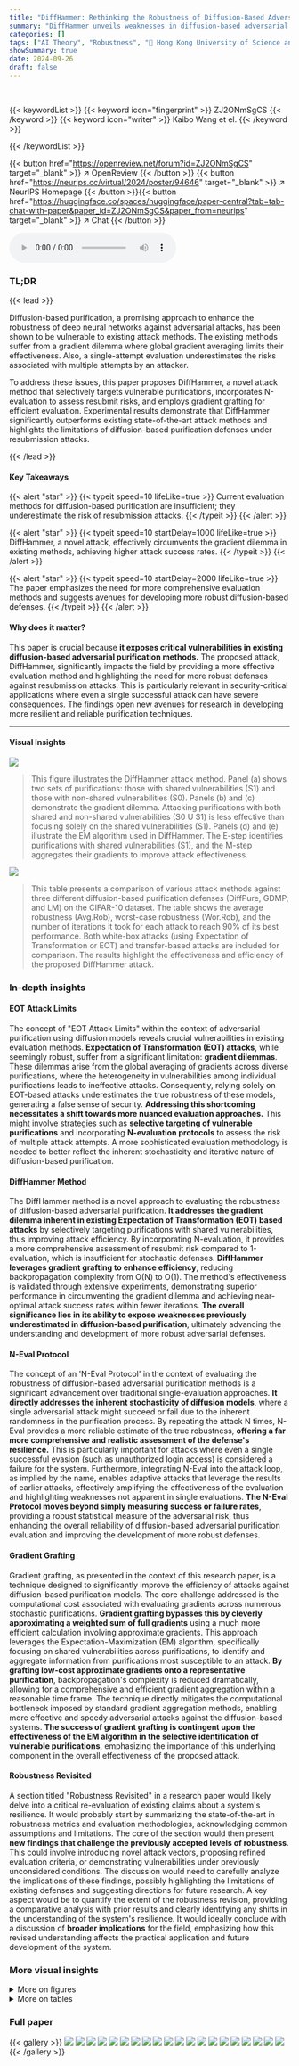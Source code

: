 ```yaml
---
title: "DiffHammer: Rethinking the Robustness of Diffusion-Based Adversarial Purification"
summary: "DiffHammer unveils weaknesses in diffusion-based adversarial defenses by introducing a novel attack bypassing existing evaluation limitations, leading to more robust security solutions."
categories: []
tags: ["AI Theory", "Robustness", "🏢 Hong Kong University of Science and Technology",]
showSummary: true
date: 2024-09-26
draft: false
---
```


<br>

{{< keywordList >}}
{{< keyword icon="fingerprint" >}} ZJ2ONmSgCS {{< /keyword >}}
{{< keyword icon="writer" >}} Kaibo Wang et el. {{< /keyword >}}
 
{{< /keywordList >}}

{{< button href="https://openreview.net/forum?id=ZJ2ONmSgCS" target="_blank" >}}
↗ OpenReview
{{< /button >}}
{{< button href="https://neurips.cc/virtual/2024/poster/94646" target="_blank" >}}
↗ NeurIPS Homepage
{{< /button >}}{{< button href="https://huggingface.co/spaces/huggingface/paper-central?tab=tab-chat-with-paper&paper_id=ZJ2ONmSgCS&paper_from=neurips" target="_blank" >}}
↗ Chat
{{< /button >}}



<audio controls>
    <source src="https://ai-paper-reviewer.com/ZJ2ONmSgCS/podcast.wav" type="audio/wav">
    Your browser does not support the audio element.
</audio>


### TL;DR


{{< lead >}}

Diffusion-based purification, a promising approach to enhance the robustness of deep neural networks against adversarial attacks, has been shown to be vulnerable to existing attack methods. The existing methods suffer from a gradient dilemma where global gradient averaging limits their effectiveness. Also, a single-attempt evaluation underestimates the risks associated with multiple attempts by an attacker. 

To address these issues, this paper proposes DiffHammer, a novel attack method that selectively targets vulnerable purifications, incorporates N-evaluation to assess resubmit risks, and employs gradient grafting for efficient evaluation. Experimental results demonstrate that DiffHammer significantly outperforms existing state-of-the-art attack methods and highlights the limitations of diffusion-based purification defenses under resubmission attacks.

{{< /lead >}}


#### Key Takeaways

{{< alert "star" >}}
{{< typeit speed=10 lifeLike=true >}} Current evaluation methods for diffusion-based purification are insufficient; they underestimate the risk of resubmission attacks. {{< /typeit >}}
{{< /alert >}}

{{< alert "star" >}}
{{< typeit speed=10 startDelay=1000 lifeLike=true >}} DiffHammer, a novel attack, effectively circumvents the gradient dilemma in existing methods, achieving higher attack success rates. {{< /typeit >}}
{{< /alert >}}

{{< alert "star" >}}
{{< typeit speed=10 startDelay=2000 lifeLike=true >}} The paper emphasizes the need for more comprehensive evaluation methods and suggests avenues for developing more robust diffusion-based defenses. {{< /typeit >}}
{{< /alert >}}

#### Why does it matter?
This paper is crucial because **it exposes critical vulnerabilities in existing diffusion-based adversarial purification methods.**  The proposed attack, DiffHammer, significantly impacts the field by providing a more effective evaluation method and highlighting the need for more robust defenses against resubmission attacks. This is particularly relevant in security-critical applications where even a single successful attack can have severe consequences. The findings open new avenues for research in developing more resilient and reliable purification techniques.

------
#### Visual Insights



![](https://ai-paper-reviewer.com/ZJ2ONmSgCS/figures_1_1.jpg)

> This figure illustrates the DiffHammer attack method.  Panel (a) shows two sets of purifications: those with shared vulnerabilities (S1) and those with non-shared vulnerabilities (S0). Panels (b) and (c) demonstrate the gradient dilemma.  Attacking purifications with both shared and non-shared vulnerabilities (S0 U S1) is less effective than focusing solely on the shared vulnerabilities (S1). Panels (d) and (e) illustrate the EM algorithm used in DiffHammer. The E-step identifies purifications with shared vulnerabilities (S1), and the M-step aggregates their gradients to improve attack effectiveness.





![](https://ai-paper-reviewer.com/ZJ2ONmSgCS/tables_6_1.jpg)

> This table presents a comparison of various attack methods against three different diffusion-based purification defenses (DiffPure, GDMP, and LM) on the CIFAR-10 dataset.  The table shows the average robustness (Avg.Rob), worst-case robustness (Wor.Rob), and the number of iterations it took for each attack to reach 90% of its best performance.  Both white-box attacks (using Expectation of Transformation or EOT) and transfer-based attacks are included for comparison.  The results highlight the effectiveness and efficiency of the proposed DiffHammer attack.





### In-depth insights


#### EOT Attack Limits
The concept of "EOT Attack Limits" within the context of adversarial purification using diffusion models reveals crucial vulnerabilities in existing evaluation methods.  **Expectation of Transformation (EOT) attacks**, while seemingly robust, suffer from a significant limitation: **gradient dilemmas**.  These dilemmas arise from the global averaging of gradients across diverse purifications, where the heterogeneity in vulnerabilities among individual purifications leads to ineffective attacks.  Consequently, relying solely on EOT-based attacks underestimates the true robustness of these models, generating a false sense of security.  **Addressing this shortcoming necessitates a shift towards more nuanced evaluation approaches.**  This might involve strategies such as **selective targeting of vulnerable purifications** and incorporating **N-evaluation protocols** to assess the risk of multiple attack attempts. A more sophisticated evaluation methodology is needed to better reflect the inherent stochasticity and iterative nature of diffusion-based purification.

#### DiffHammer Method
The DiffHammer method is a novel approach to evaluating the robustness of diffusion-based adversarial purification.  **It addresses the gradient dilemma inherent in existing Expectation of Transformation (EOT) based attacks** by selectively targeting purifications with shared vulnerabilities, thus improving attack efficiency.  By incorporating N-evaluation, it provides a more comprehensive assessment of resubmit risk compared to 1-evaluation, which is insufficient for stochastic defenses.  **DiffHammer leverages gradient grafting to enhance efficiency**, reducing backpropagation complexity from O(N) to O(1).  The method's effectiveness is validated through extensive experiments, demonstrating superior performance in circumventing the gradient dilemma and achieving near-optimal attack success rates within fewer iterations.  **The overall significance lies in its ability to expose weaknesses previously underestimated in diffusion-based purification**, ultimately advancing the understanding and development of more robust adversarial defenses.

#### N-Eval Protocol
The concept of an 'N-Eval Protocol' in the context of evaluating the robustness of diffusion-based adversarial purification methods is a significant advancement over traditional single-evaluation approaches.  **It directly addresses the inherent stochasticity of diffusion models**, where a single adversarial attack might succeed or fail due to the inherent randomness in the purification process. By repeating the attack N times, N-Eval provides a more reliable estimate of the true robustness, **offering a far more comprehensive and realistic assessment of the defense's resilience.**  This is particularly important for attacks where even a single successful evasion (such as unauthorized login access) is considered a failure for the system.  Furthermore, integrating N-Eval into the attack loop, as implied by the name, enables adaptive attacks that leverage the results of earlier attacks, effectively amplifying the effectiveness of the evaluation and highlighting weaknesses not apparent in single evaluations. **The N-Eval Protocol moves beyond simply measuring success or failure rates**, providing a robust statistical measure of the adversarial risk, thus enhancing the overall reliability of diffusion-based adversarial purification evaluation and improving the development of more robust defenses.

#### Gradient Grafting
Gradient grafting, as presented in the context of this research paper, is a technique designed to significantly improve the efficiency of attacks against diffusion-based purification models. The core challenge addressed is the computational cost associated with evaluating gradients across numerous stochastic purifications.  **Gradient grafting bypasses this by cleverly approximating a weighted sum of full gradients** using a much more efficient calculation involving approximate gradients.  This approach leverages the Expectation-Maximization (EM) algorithm, specifically focusing on shared vulnerabilities across purifications, to identify and aggregate information from purifications most susceptible to an attack. **By grafting low-cost approximate gradients onto a representative purification**, backpropagation's complexity is reduced dramatically, allowing for a comprehensive and efficient gradient aggregation within a reasonable time frame.  The technique directly mitigates the computational bottleneck imposed by standard gradient aggregation methods, enabling more effective and speedy adversarial attacks against the diffusion-based systems. **The success of gradient grafting is contingent upon the effectiveness of the EM algorithm in the selective identification of vulnerable purifications**, emphasizing the importance of this underlying component in the overall effectiveness of the proposed attack.

#### Robustness Revisited
A section titled "Robustness Revisited" in a research paper would likely delve into a critical re-evaluation of existing claims about a system's resilience.  It would probably start by summarizing the state-of-the-art in robustness metrics and evaluation methodologies, acknowledging common assumptions and limitations. The core of the section would then present **new findings that challenge the previously accepted levels of robustness**. This could involve introducing novel attack vectors, proposing refined evaluation criteria, or demonstrating vulnerabilities under previously unconsidered conditions.  The discussion would need to carefully analyze the implications of these findings, possibly highlighting the limitations of existing defenses and suggesting directions for future research. A key aspect would be to quantify the extent of the robustness revision, providing a comparative analysis with prior results and clearly identifying any shifts in the understanding of the system's resilience.  It would ideally conclude with a discussion of **broader implications** for the field, emphasizing how this revised understanding affects the practical application and future development of the system.


### More visual insights

<details>
<summary>More on figures
</summary>


![](https://ai-paper-reviewer.com/ZJ2ONmSgCS/figures_4_1.jpg)

> This figure illustrates the DiffHammer algorithm, highlighting its selective attack strategy to overcome the gradient dilemma in diffusion-based purification. It shows how DiffHammer identifies purifications with shared vulnerabilities (S1) and avoids attacking purifications with unshared vulnerabilities (So) which leads to ineffective gradient updates. The E-step identifies S1 purifications, and the M-step aggregates their gradients for a more effective attack.


![](https://ai-paper-reviewer.com/ZJ2ONmSgCS/figures_4_2.jpg)

> This figure illustrates the gradient aggregation method used in DiffHammer for efficiency.  It shows three purifications (φ₁, φ₂, φ₃) applied to the input sample x, each followed by a classifier and loss calculation.  The gradients from these purifications (grad₁, grad₂, grad₃) are weighted and aggregated before backpropagation. The weights (×0.2, ×0.8, ×0.5) show how the gradients are combined for a more efficient gradient estimate compared to computing gradients for all purifications individually.


![](https://ai-paper-reviewer.com/ZJ2ONmSgCS/figures_5_1.jpg)

> This figure shows the distribution of attack success rates for different diffusion-based purification methods under two evaluation scenarios: 1-evaluation and 10-evaluation.  The inner ring represents the results of a single attack attempt (1-evaluation), while the outer ring shows the results when an attack is allowed to be resubmitted up to 10 times (10-evaluation).  A significant finding is that 32.6% to 46.3% of samples exhibit unshared vulnerabilities, meaning that different purifications have different vulnerabilities.  This highlights the limitation of single-attempt (1-evaluation) as a measure of robustness, as it underestimates the risk when attackers can repeatedly try to find a weakness.


![](https://ai-paper-reviewer.com/ZJ2ONmSgCS/figures_7_1.jpg)

> This figure displays the average robustness (Avg.Rob) and worst-case robustness (Wor.Rob) over the first 75 steps of different attack methods against three different diffusion-based purification defenses: DiffPure, GDMP, and LM.  The x-axis represents the number of attack iterations, while the y-axis shows the robustness percentage.  Each line represents a different attack algorithm (BPDA, DA, PGD, DH), and the colored lines distinguish between average and worst-case robustness for each method.  The figure helps to visualize the effectiveness and efficiency of the different attack methods against each defense, highlighting the relative performance of DiffHammer (DH) compared to other state-of-the-art attacks.


![](https://ai-paper-reviewer.com/ZJ2ONmSgCS/figures_8_1.jpg)

> This figure visualizes the clustering effects and forgetting phenomenon observed in the gradient dilemma.  The left subplot (a) shows the distribution of silhouette coefficients (SC) for gradients categorized into sets S0 (gradients with unshared vulnerabilities) and S1 (gradients with shared vulnerabilities), using cosine similarity.  A clear separation between S0 and S1 suggests distinct gradient characteristics. The right subplot (b) illustrates the attack success rate (ASR) in the previous iteration (t-1) for different attacks. It highlights the consistency of DiffHammer's attacks compared to other methods.  The consistent ASR for DiffHammer across iterations indicates an effective strategy in mitigating the gradient dilemma.


![](https://ai-paper-reviewer.com/ZJ2ONmSgCS/figures_17_1.jpg)

> This figure shows the average robustness (Avg.Rob) and worst-case robustness (Wor.Rob) for three different diffusion-based purification methods (DiffPure, GDMP, and LM) against various attack methods over the first 75 iterations.  The l∞ norm is set to 8/255.  It illustrates the effectiveness and efficiency of different attacks against these defense mechanisms.


![](https://ai-paper-reviewer.com/ZJ2ONmSgCS/figures_17_2.jpg)

> This figure shows the average robustness (Avg.Rob) and worst-case robustness (Wor.Rob) for three different diffusion-based purification methods (DiffPure, GDMP, and LM) against various attack algorithms (BPDA, DA/AA, PGD, and DiffHammer) over the first 75 steps.  The l∞ norm is set to 8/255. The figure helps to visualize how the robustness of the purification methods changes over the iterations of the attacks and allows for comparison of different attack methods against the purification methods.


![](https://ai-paper-reviewer.com/ZJ2ONmSgCS/figures_17_3.jpg)

> This figure shows the average robustness (Avg.Rob) and worst-case robustness (Wor.Rob) for three different diffusion-based purification methods (DiffPure, GDMP, LM) against various attacks (BPDA, DA/AA, PGD, DH) over 75 steps.  The l∞ norm constraint is set to 8/255, representing a small perturbation. The plot helps to visualize how the robustness of each defense changes over the course of the attack and how DiffHammer compares to other attack methods.


![](https://ai-paper-reviewer.com/ZJ2ONmSgCS/figures_17_4.jpg)

> The figure shows the average robustness (Avg.Rob) and worst-case robustness (Wor.Rob) for different attack methods (BPDA, DA, PGD, and DH) against three different diffusion-based purification defenses (DiffPure, GDMP, and LM) over the first 75 attack steps.  The l∞ norm is set to 8/255.  It illustrates the effectiveness and efficiency of DiffHammer compared to other attack methods.


![](https://ai-paper-reviewer.com/ZJ2ONmSgCS/figures_17_5.jpg)

> This figure shows the average robustness (Avg.Rob) and worst-case robustness (Wor.Rob) for three different diffusion-based purification methods (DiffPure, GDMP, and LM) against several attack algorithms (BPDA, DA, PGD, and DiffHammer) over the first 75 steps of the attack process.  The l∞ norm is set to 8/255. The curves illustrate how the robustness of each defense method changes as the attack progresses.  It provides a visual comparison of the effectiveness and efficiency of different attack methods against these three purification techniques.


![](https://ai-paper-reviewer.com/ZJ2ONmSgCS/figures_17_6.jpg)

> This figure shows the average robustness (Avg.Rob) and worst-case robustness (Wor.Rob) over the first 75 steps for different attack methods against three different diffusion-based purification methods (DiffPure, GDMP, and LM).  The x-axis represents the number of attack iterations, and the y-axis represents the robustness percentage.  The lines represent different attack algorithms (BPDA, AA, PGD, and DiffHammer).  The figure helps to illustrate the relative effectiveness and efficiency of each attack method against the different purification techniques.


![](https://ai-paper-reviewer.com/ZJ2ONmSgCS/figures_17_7.jpg)

> This figure shows the average robustness (Avg.Rob) and worst-case robustness (Wor.Rob) for three different diffusion-based purification methods (DiffPure, GDMP, LM) against various attack algorithms (BPDA, DA, PGD, DH) over the first 75 attack steps.  The l∞ norm is set to 8/255.  The graph illustrates how the robustness of each purification method decreases as the number of attack iterations increases, and how DiffHammer generally achieves lower robustness values compared to other attack methods.


![](https://ai-paper-reviewer.com/ZJ2ONmSgCS/figures_17_8.jpg)

> This figure shows the average robustness (Avg.Rob) and worst-case robustness (Wor.Rob) for three different diffusion-based purification defenses (DiffPure, GDMP, LM) against various attack methods (BPDA, DA, PGD, DH) over the first 75 attack steps.  The l∞ norm is set to 8/255.  The curves illustrate how the robustness of each defense changes as the attacks progress.


![](https://ai-paper-reviewer.com/ZJ2ONmSgCS/figures_17_9.jpg)

> This figure shows the average robustness (Avg.Rob) and worst-case robustness (Wor.Rob) for different attacks (BPDA, PGD, AA, and DiffHammer) against three different diffusion-based purification defenses (DiffPure, GDMP, and LM) over the first 75 steps of the attack process. The l∞ norm is set to 8/255.  The graph allows for comparison of the effectiveness and efficiency of the attacks against the different defenses, highlighting the performance of DiffHammer.


![](https://ai-paper-reviewer.com/ZJ2ONmSgCS/figures_17_10.jpg)

> This figure presents the average robustness (Avg.Rob) and worst-case robustness (Wor.Rob) for three different diffusion-based purification methods (DiffPure, GDMP, LM) across various attack algorithms (BPDA, PGD, DA, DH) over 75 iterations.  The l∞ norm is set to 8/255. It visually demonstrates the effectiveness and efficiency of the DiffHammer attack, especially in comparison to other methods. The curves illustrate how the robustness of each defense decreases with increasing attack iterations.


![](https://ai-paper-reviewer.com/ZJ2ONmSgCS/figures_17_11.jpg)

> This figure compares the average robustness (Avg.Rob) and worst-case robustness (Wor.Rob) of three different diffusion-based purification methods (DiffPure, GDMP, and LM) against various attacks (BPDA, PGD, DA, and DiffHammer) over 75 iterations.  It shows how the robustness of each defense degrades as the number of attack iterations increases. The different line styles represent different attacks. The figure helps to visualize the effectiveness and efficiency of the proposed DiffHammer attack compared to existing attacks.


![](https://ai-paper-reviewer.com/ZJ2ONmSgCS/figures_17_12.jpg)

> This figure shows the average robustness (Avg.Rob) and worst-case robustness (Wor.Rob) for three different diffusion-based purification methods (DiffPure, GDMP, LM) against various attack algorithms (BPDA, PGD, AA, DH) over the first 75 steps.  The l∞ norm is set to 8/255.  The plot illustrates how the robustness of each purification method changes as the attack progresses.  It helps to visualize the relative effectiveness and efficiency of each attack method against different purification techniques.


![](https://ai-paper-reviewer.com/ZJ2ONmSgCS/figures_17_13.jpg)

> This figure shows the average robustness (Avg.Rob) and worst-case robustness (Wor.Rob) for three different diffusion-based purification methods (DiffPure, GDMP, and LM) against various attack methods (BPDA, PGD, DA, and DiffHammer) over the first 75 steps of the attacks.  The l∞ norm constraint is set to 8/255.  The graph helps to visualize the effectiveness and efficiency of different attacks against these defense mechanisms, showing how robustness changes over time.


![](https://ai-paper-reviewer.com/ZJ2ONmSgCS/figures_17_14.jpg)

> This figure shows the average robustness (Avg.Rob) and worst-case robustness (Wor.Rob) for different attack methods (BPDA, AA, PGD, DH) against three different diffusion-based purification defenses (DiffPure, GDMP, LM) over the first 75 steps. The l∞ norm is set to 8/255.  It helps visualize the effectiveness and efficiency of different attack methods in reducing the robustness of diffusion-based purification.


![](https://ai-paper-reviewer.com/ZJ2ONmSgCS/figures_17_15.jpg)

> This figure shows the average robustness (Avg.Rob) and worst-case robustness (Wor.Rob) for different attack methods against diffusion-based purification.  The x-axis represents the number of iterations, and the y-axis represents the robustness percentage.  The lines show that DiffHammer achieves a higher attack success rate (lower robustness) faster than other methods.


![](https://ai-paper-reviewer.com/ZJ2ONmSgCS/figures_18_1.jpg)

> This figure illustrates a toy example to demonstrate the gradient dilemma.  Panel (a) shows a simplified two-dimensional data distribution with four clusters representing different classes.  The purification process is represented by a vector field that pulls samples slightly towards the center before diffusing them back to the data distribution. The samples are colored in panel (b) based on the proportion they belong to the set S1 (those with shared vulnerabilities). The colorbar indicates a higher proportion of samples belonging to S1, showing where the attack is most effective and where there is a gradient dilemma.


![](https://ai-paper-reviewer.com/ZJ2ONmSgCS/figures_19_1.jpg)

> This figure shows the time (in seconds) spent per step for different methods (Ours, N-Grad, DiffPure, GDMP, LM) while varying the number of samples (N) used in the evaluation.  The 'Ours' method represents the proposed DiffHammer approach, which employs gradient grafting for efficiency.  'N-Grad' refers to the baseline method that uses full gradients for all N samples.  The figure illustrates that the proposed gradient grafting significantly reduces computational time, especially as N increases, showing a clear advantage of the DiffHammer approach over the baseline.


![](https://ai-paper-reviewer.com/ZJ2ONmSgCS/figures_19_2.jpg)

> This figure shows the distribution of attack success rates for different diffusion-based purification methods under two evaluation scenarios: 1-evaluation and 10-evaluation.  The inner ring represents the results of a single attack attempt (1-evaluation), while the outer ring shows the results after 10 consecutive attempts (10-evaluation).  A significant finding is that a substantial portion (32.6% - 46.3%) of the samples exhibit vulnerabilities that are not shared across multiple purification attempts (unshared vulnerabilities). This highlights a critical limitation of 1-evaluation, which underestimates the risk of an attacker repeatedly submitting adversarial samples to exploit these unshared vulnerabilities.


![](https://ai-paper-reviewer.com/ZJ2ONmSgCS/figures_20_1.jpg)

> This figure shows examples of adversarial samples generated by DiffHammer against DiffPure on the CIFAR10 dataset using an l∞ norm with a perturbation budget of 4/255.  Each image shows an original correctly classified sample and the corresponding adversarially perturbed sample that is misclassified. The original label is shown in green and the adversarial (incorrect) label is shown in red.  This illustrates the effectiveness of DiffHammer in generating nearly imperceptible perturbations that cause misclassification.


![](https://ai-paper-reviewer.com/ZJ2ONmSgCS/figures_20_2.jpg)

> This figure shows examples of adversarial samples generated by DiffHammer on the CIFAR-10 dataset with an l∞ perturbation of 4/255.  Each image pair shows the original image with its correct label in green and the adversarially perturbed image with its misclassified label in red, demonstrating the effectiveness of DiffHammer in generating imperceptible yet successful adversarial examples.


![](https://ai-paper-reviewer.com/ZJ2ONmSgCS/figures_21_1.jpg)

> This figure shows examples of adversarial samples generated by DiffHammer on CIFAR10 with an adversarial perturbation of 4/255. Each image pair shows an original image and the corresponding adversarially perturbed image. The original label is shown in green, while the adversarial label is shown in red.  This visualization demonstrates the effectiveness of DiffHammer in generating imperceptible perturbations that cause misclassification.


![](https://ai-paper-reviewer.com/ZJ2ONmSgCS/figures_21_2.jpg)

> This figure shows the results of clustering the gradients into two sets (S0 and S1) using cosine similarity. The left panel shows the distribution of silhouette coefficients, indicating a significant difference between the gradients in the two sets. The right panel shows the attack success rate (ASR) in the previous iteration (t-1), demonstrating that the gradients in the two sets differ significantly. The gradient dilemma leads to 'attack forgetting,' where the effects of previous attacks are forgotten due to inconsistent gradients. DiffHammer avoids this by targeting shared vulnerabilities.


![](https://ai-paper-reviewer.com/ZJ2ONmSgCS/figures_21_3.jpg)

> This figure shows the average robustness (Avg.Rob) and worst-case robustness (Wor.Rob) for different attack methods against three different diffusion-based purification models (DiffPure, GDMP, LM) on ImageNette dataset, using an l∞ norm constraint of 4/255.  The x-axis represents the number of attack steps (iterations), and the y-axis shows the robustness percentage.  It illustrates how the robustness of each model decreases over the course of multiple attack iterations for the different attack methods (BPDA, DA/AA, PGD, DH).


</details>




<details>
<summary>More on tables
</summary>


![](https://ai-paper-reviewer.com/ZJ2ONmSgCS/tables_7_1.jpg)
> This table presents the results of various attacks against three different diffusion-based purification methods (DiffPure, GDMP, and LM) on the ImageNette dataset.  It shows the average robustness (Avg.Rob) and worst-case robustness (Wor.Rob) achieved by each defense against several state-of-the-art attacks (BPDA, DA/AA, PGD, and DiffHammer). The numbers in parentheses indicate the number of iterations taken to reach 90% of the best attack performance.  The table allows for a comparison of the effectiveness and efficiency of different attacks against each purification method.

![](https://ai-paper-reviewer.com/ZJ2ONmSgCS/tables_8_1.jpg)
> This table presents the average and worst-case robustness (Avg.Rob/Wor.Rob) of three robust models (AWP, TRADES) against different attacks under 8/255 l∞ setting. Each robust model is tested with three different purification methods (DiffPure, GDMP, LM) and four different attack methods (BPDA, PGD, DA/AA, DH). The original robustness of the model without purification is included for comparison.

![](https://ai-paper-reviewer.com/ZJ2ONmSgCS/tables_8_2.jpg)
> This table presents the results of an ablation study conducted to evaluate the impact of different components of the DiffHammer algorithm on the average and worst-case robustness of three different diffusion-based purification methods (DiffPure, GDMP, and LM).  The ablation study varies the following components: using only approximate gradients (Eqφ), using only the full gradients (Eqx), the hyperparameter α (controlling gradient interpolation), and the number of resubmissions N (for N-evaluation).  The values shown represent the difference in average robustness (Avg.Rob) and worst-case robustness (Wor.Rob) compared to the default setting of the DiffHammer.

![](https://ai-paper-reviewer.com/ZJ2ONmSgCS/tables_15_1.jpg)
> This table presents the results of various attacks against three different diffusion-based purification methods (DiffPure, GDMP, and LM) on the CIFAR100 dataset.  The metrics used to evaluate the attacks are Average Robustness (Avg.Rob) and Worst-case Robustness (Wor.Rob), both expressed as percentages.  The number of iterations (it.) taken by each attack to reach its best performance is also reported. The table shows the performance of different attacks, including BPDA, DA/AA, PGD and DiffHammer (DH), against each defense. N/A indicates that the attack did not reach 90% best performance within 150 iterations.

![](https://ai-paper-reviewer.com/ZJ2ONmSgCS/tables_15_2.jpg)
> This table presents the results of various attacks against the DiffSmooth defense on the CIFAR10 dataset.  The attacks are evaluated under two different l2 settings (l2: 0.5 and l2: 1.0).  The metrics shown are the average robustness (Avg.Rob) and worst-case robustness (Wor.Rob), along with the number of iterations (it.) taken to achieve 90% of the best performance for each attack method. The attacks used include BPDA, DA, PGD, and DiffHammer (DH).

![](https://ai-paper-reviewer.com/ZJ2ONmSgCS/tables_16_1.jpg)
> This table presents the results of various substitute gradient-based attacks against three different diffusion-based purification methods (DiffPure, GDMP, and LM) on the CIFAR10 dataset.  The attacks used are Score [31], Full [31], Adjoint [22], and DiffHammer (DH). The metrics shown are Average Robustness (Avg.Rob) and Worst-case Robustness (Wor.Rob), both represented as percentages.  Lower values indicate more effective attacks.

</details>




### Full paper

{{< gallery >}}
<img src="https://ai-paper-reviewer.com/ZJ2ONmSgCS/1.png" class="grid-w50 md:grid-w33 xl:grid-w25" />
<img src="https://ai-paper-reviewer.com/ZJ2ONmSgCS/2.png" class="grid-w50 md:grid-w33 xl:grid-w25" />
<img src="https://ai-paper-reviewer.com/ZJ2ONmSgCS/3.png" class="grid-w50 md:grid-w33 xl:grid-w25" />
<img src="https://ai-paper-reviewer.com/ZJ2ONmSgCS/4.png" class="grid-w50 md:grid-w33 xl:grid-w25" />
<img src="https://ai-paper-reviewer.com/ZJ2ONmSgCS/5.png" class="grid-w50 md:grid-w33 xl:grid-w25" />
<img src="https://ai-paper-reviewer.com/ZJ2ONmSgCS/6.png" class="grid-w50 md:grid-w33 xl:grid-w25" />
<img src="https://ai-paper-reviewer.com/ZJ2ONmSgCS/7.png" class="grid-w50 md:grid-w33 xl:grid-w25" />
<img src="https://ai-paper-reviewer.com/ZJ2ONmSgCS/8.png" class="grid-w50 md:grid-w33 xl:grid-w25" />
<img src="https://ai-paper-reviewer.com/ZJ2ONmSgCS/9.png" class="grid-w50 md:grid-w33 xl:grid-w25" />
<img src="https://ai-paper-reviewer.com/ZJ2ONmSgCS/10.png" class="grid-w50 md:grid-w33 xl:grid-w25" />
<img src="https://ai-paper-reviewer.com/ZJ2ONmSgCS/11.png" class="grid-w50 md:grid-w33 xl:grid-w25" />
<img src="https://ai-paper-reviewer.com/ZJ2ONmSgCS/12.png" class="grid-w50 md:grid-w33 xl:grid-w25" />
<img src="https://ai-paper-reviewer.com/ZJ2ONmSgCS/13.png" class="grid-w50 md:grid-w33 xl:grid-w25" />
<img src="https://ai-paper-reviewer.com/ZJ2ONmSgCS/14.png" class="grid-w50 md:grid-w33 xl:grid-w25" />
<img src="https://ai-paper-reviewer.com/ZJ2ONmSgCS/15.png" class="grid-w50 md:grid-w33 xl:grid-w25" />
<img src="https://ai-paper-reviewer.com/ZJ2ONmSgCS/16.png" class="grid-w50 md:grid-w33 xl:grid-w25" />
<img src="https://ai-paper-reviewer.com/ZJ2ONmSgCS/17.png" class="grid-w50 md:grid-w33 xl:grid-w25" />
<img src="https://ai-paper-reviewer.com/ZJ2ONmSgCS/18.png" class="grid-w50 md:grid-w33 xl:grid-w25" />
<img src="https://ai-paper-reviewer.com/ZJ2ONmSgCS/19.png" class="grid-w50 md:grid-w33 xl:grid-w25" />
<img src="https://ai-paper-reviewer.com/ZJ2ONmSgCS/20.png" class="grid-w50 md:grid-w33 xl:grid-w25" />
{{< /gallery >}}